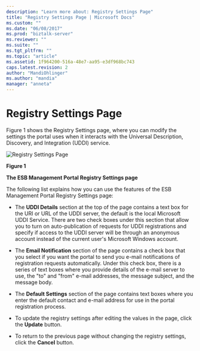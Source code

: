 ```yaml
---
description: "Learn more about: Registry Settings Page"
title: "Registry Settings Page | Microsoft Docs"
ms.custom: ""
ms.date: "06/08/2017"
ms.prod: "biztalk-server"
ms.reviewer: ""
ms.suite: ""
ms.tgt_pltfrm: ""
ms.topic: "article"
ms.assetid: 1f964200-516a-48e7-aa95-e3df968bc743
caps.latest.revision: 2
author: "MandiOhlinger"
ms.author: "mandia"
manager: "anneta"
---
```

# Registry Settings Page
Figure 1 shows the Registry Settings page, where you can modify the settings the portal uses when it interacts with the Universal Description, Discovery, and Integration (UDDI) service.  
  
 ![Registry Settings Page](../esb-toolkit/media/ch8-registrysettingspage.gif "Ch8-RegistrySettingsPage")  
  
 **Figure 1**  
  
 **The ESB Management Portal Registry Settings page**  
  
 The following list explains how you can use the features of the ESB Management Portal Registry Settings page:  
  
-   The **UDDI Details** section at the top of the page contains a text box for the URI or URL of the UDDI server, the default is the local Microsoft UDDI Service. There are two check boxes under this section that allow you to turn on auto-publication of requests for UDDI registrations and specify if access to the UDDI server will be through an anonymous account instead of the current user's Microsoft Windows account.  
  
-   The **Email Notification** section of the page contains a check box that you select if you want the portal to send you e-mail notifications of registration requests automatically. Under this check box, there is a series of text boxes where you provide details of the e-mail server to use, the "to" and "from" e-mail addresses, the message subject, and the message body.  
  
-   The **Default Settings** section of the page contains text boxes where you enter the default contact and e-mail address for use in the portal registration process.  
  
-   To update the registry settings after editing the values in the page, click the **Update** button.  
  
-   To return to the previous page without changing the registry settings, click the **Cancel** button.
